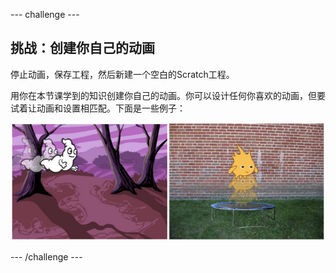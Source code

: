 --- challenge ---

## 挑战：创建你自己的动画

停止动画，保存工程，然后新建一个空白的Scratch工程。

用你在本节课学到的知识创建你自己的动画。你可以设计任何你喜欢的动画，但要试着让动画和设置相匹配。下面是一些例子：

![截屏](images/space-egs.png)

--- /challenge ---
